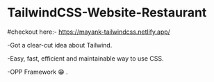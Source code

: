 # TailwindCSS-Website-Restaurant
   #checkout here:-
https://mayank-tailwindcss.netlify.app/



-Got a clear-cut idea about Tailwind.

-Easy, fast, efficient and maintainable way to use CSS.

-OPP Framework 😁 . 
